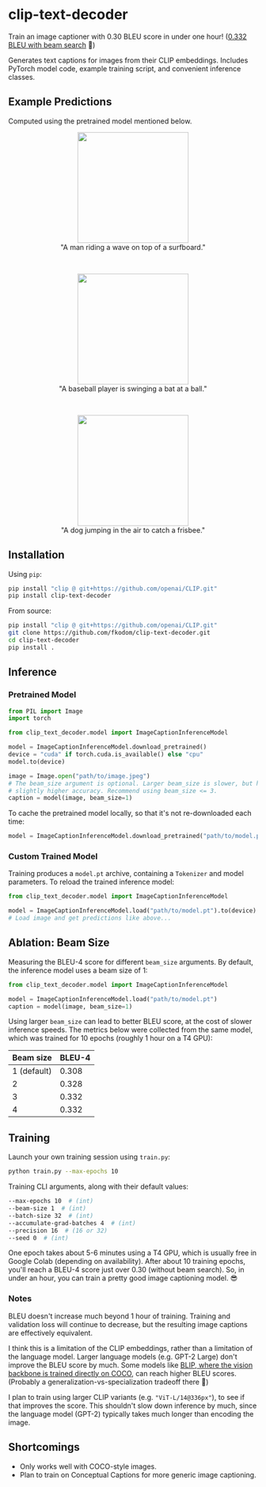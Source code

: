 # clip-text-decoder

Train an image captioner with 0.30 BLEU score in under one hour! ([0.332 BLEU with beam search](#ablation-beam-size) 🙂)

Generates text captions for images from their CLIP embeddings. Includes PyTorch model code, example training script, and convenient inference classes.


## Example Predictions

Computed using the pretrained model mentioned below.

<p align="center">
    <img src="http://farm6.staticflickr.com/5028/5654757697_bcdd8088da_z.jpg" height=224/><br>
    "A man riding a wave on top of a surfboard."
</p>

<br>

<p align="center">
    <img src="http://farm4.staticflickr.com/3202/2697603492_fbb44f6d2d_z.jpg" height=224/><br>
    "A baseball player is swinging a bat at a ball."
</p>

<br>

<p align="center">
    <img src="http://farm3.staticflickr.com/2544/3715539092_f070a36b22_z.jpg" height=224/><br>
    "A dog jumping in the air to catch a frisbee."
</p>


## Installation

Using `pip`:
```bash
pip install "clip @ git+https://github.com/openai/CLIP.git"
pip install clip-text-decoder
```

From source:
```bash
pip install "clip @ git+https://github.com/openai/CLIP.git"
git clone https://github.com/fkodom/clip-text-decoder.git
cd clip-text-decoder
pip install .
```

## Inference

### Pretrained Model
```python
from PIL import Image
import torch

from clip_text_decoder.model import ImageCaptionInferenceModel

model = ImageCaptionInferenceModel.download_pretrained()
device = "cuda" if torch.cuda.is_available() else "cpu"
model.to(device)

image = Image.open("path/to/image.jpeg")
# The beam_size argument is optional. Larger beam_size is slower, but has
# slightly higher accuracy. Recommend using beam_size <= 3.
caption = model(image, beam_size=1)
```

To cache the pretrained model locally, so that it's not re-downloaded each time:
```python
model = ImageCaptionInferenceModel.download_pretrained("path/to/model.pt")
```

### Custom Trained Model

Training produces a `model.pt` archive, containing a `Tokenizer` and model parameters.  To reload the trained inference model:
```python
from clip_text_decoder.model import ImageCaptionInferenceModel

model = ImageCaptionInferenceModel.load("path/to/model.pt").to(device)
# Load image and get predictions like above...
```

## Ablation: Beam Size

Measuring the BLEU-4 score for different `beam_size` arguments.  By default, the inference model uses a beam size of 1:

```python
from clip_text_decoder.model import ImageCaptionInferenceModel

model = ImageCaptionInferenceModel.load("path/to/model.pt")
caption = model(image, beam_size=1)
```

Using larger `beam_size` can lead to better BLEU score, at the cost of slower inference speeds. The metrics below were collected from the same model, which was trained for 10 epochs (roughly 1 hour on a T4 GPU):

Beam size   | BLEU-4
------------|-------
1 (default) | 0.308
2           | 0.328
3           | 0.332
4           | 0.332

## Training

Launch your own training session using `train.py`:
```bash
python train.py --max-epochs 10
```

Training CLI arguments, along with their default values:
```bash
--max-epochs 10  # (int)
--beam-size 1  # (int)
--batch-size 32  # (int)
--accumulate-grad-batches 4  # (int)
--precision 16  # (16 or 32)
--seed 0  # (int)
```

One epoch takes about 5-6 minutes using a T4 GPU, which is usually free in Google Colab (depending on availability).  After about 10 training epochs, you'll reach a BLEU-4 score just over 0.30 (without beam search).  So, in under an hour, you can train a pretty good image captioning model. 😎

### Notes

BLEU doesn't increase much beyond 1 hour of training. Training and validation loss will continue to decrease, but the resulting image captions are effectively equivalent. 

I think this is a limitation of the CLIP embeddings, rather than a limitation of the language model. Larger language models (e.g. GPT-2 Large) don't improve the BLEU score by much. Some models like [BLIP, where the vision backbone is trained directly on COCO](https://github.com/salesforce/BLIP), can reach higher BLEU scores. (Probably a generalization-vs-specialization tradeoff there 🤷)

I plan to train using larger CLIP variants (e.g. `"ViT-L/14@336px"`), to see if that improves the score.  This shouldn't slow down inference by much, since the language model (GPT-2) typically takes much longer than encoding the image.


## Shortcomings

* Only works well with COCO-style images.
* Plan to train on Conceptual Captions for more generic image captioning.
